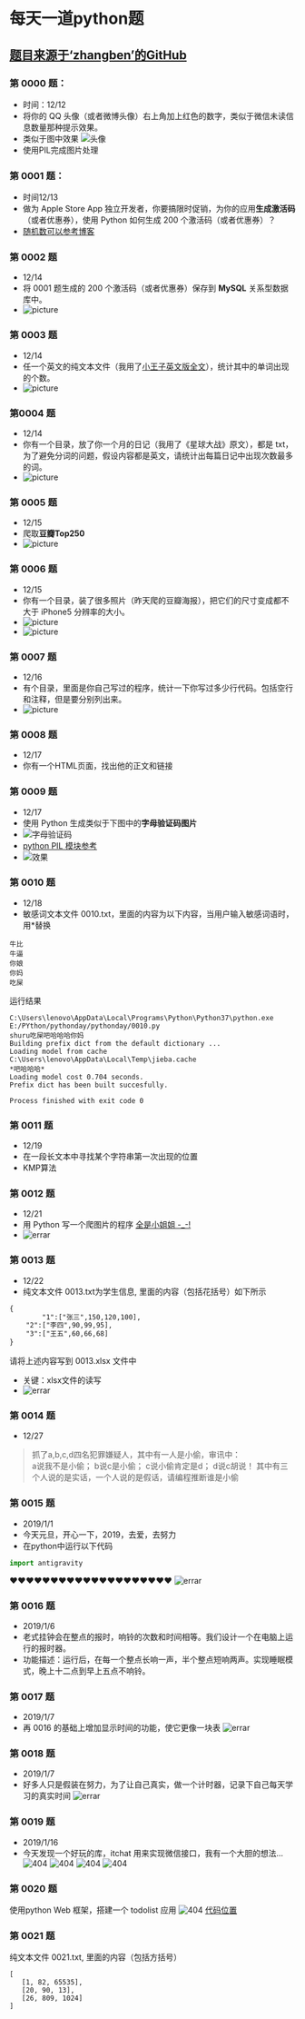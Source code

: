 # 每天一道python题 
## [题目来源于‘zhangben’的GitHub](https://github.com/zhangben6/show-me-the-code)
###  第 0000 题：
* 时间：12/12  
* 将你的 QQ 头像（或者微博头像）右上角加上红色的数字，类似于微信未读信息数量那种提示效果。
* 类似于图中效果
![头像](http://i.imgur.com/sg2dkuY.png?1)
* 使用PIL完成图片处理
### 第 0001 题：
* 时间12/13 
* 做为 Apple Store App 独立开发者，你要搞限时促销，为你的应用**生成激活码**（或者优惠券），使用 Python 如何生成 200 个激活码（或者优惠券）？
* [随机数可以参考博客](https://www.jb51.net/article/130368.htm)
### 第 0002 题
* 12/14
* 将 0001 题生成的 200 个激活码（或者优惠券）保存到 **MySQL** 关系型数据库中。
* ![picture](https://github.com/520MianXiangDuiXiang520/python/blob/master/imc/1.jpg)
### 第 0003 题
* 12/14
* 任一个英文的纯文本文件（我用了[小王子英文版全文](https://pan.baidu.com/s/11mRRl)），统计其中的单词出现的个数。
* ![picture](https://github.com/520MianXiangDuiXiang520/python/blob/master/imc/0003.jpg)
### 第0004 题
* 12/14
* 你有一个目录，放了你一个月的日记（我用了《星球大战》原文），都是 txt，为了避免分词的问题，假设内容都是英文，请统计出每篇日记中出现次数最多的词。
* ![picture](https://github.com/520MianXiangDuiXiang520/python/blob/master/imc/0004.jpg)
### 第 0005 题
* 12/15
* 爬取**豆瓣Top250**
* ![picture](https://github.com/520MianXiangDuiXiang520/python/blob/master/imc/0005.jpg)
### 第 0006 题
* 12/15
* 你有一个目录，装了很多照片（昨天爬的豆瓣海报），把它们的尺寸变成都不大于 iPhone5 分辨率的大小。
* ![picture](https://github.com/520MianXiangDuiXiang520/python/blob/master/imc/0006.jpg)
*  ![picture](https://github.com/520MianXiangDuiXiang520/python/blob/master/imc/0006-1.jpg)
### 第 0007 题
* 12/16
* 有个目录，里面是你自己写过的程序，统计一下你写过多少行代码。包括空行和注释，但是要分别列出来。
*  ![picture](https://github.com/520MianXiangDuiXiang520/python/blob/master/imc/0007.jpg)
### 第 0008 题
* 12/17
* 你有一个HTML页面，找出他的正文和链接
### 第 0009 题
* 12/17
*  使用 Python 生成类似于下图中的**字母验证码图片**
* ![字母验证码](http://i.imgur.com/aVhbegV.jpg)
* [python PIL 模块参考](https://blog.csdn.net/guduruyu/article/details/71213717)
* ![效果](https://github.com/520MianXiangDuiXiang520/python/blob/master/imc/0009.png)
### 第 0010 题
* 12/18
* 敏感词文本文件 0010.txt，里面的内容为以下内容，当用户输入敏感词语时，用*替换
```text
牛比
牛逼
你娘
你妈
吃屎
```
运行结果
```text
C:\Users\lenovo\AppData\Local\Programs\Python\Python37\python.exe E:/PYthon/pythonday/pythonday/0010.py
shuru吃屎吧哈哈哈你妈
Building prefix dict from the default dictionary ...
Loading model from cache C:\Users\lenovo\AppData\Local\Temp\jieba.cache
*吧哈哈哈*
Loading model cost 0.704 seconds.
Prefix dict has been built succesfully.

Process finished with exit code 0
```
### 第 0011 题
* 12/19
* 在一段长文本中寻找某个字符串第一次出现的位置
* KMP算法
### 第 0012 题
* 12/21
* 用 Python 写一个爬图片的程序 [全是小姐姐 -_-!](https://pixabay.com/zh/photos/girl/?image_type=photo)
* ![errar](https://github.com/520MianXiangDuiXiang520/python/blob/master/imc/0012.png)
### 第 0013 题
* 12/22
* 纯文本文件 0013.txt为学生信息, 里面的内容（包括花括号）如下所示
```txt
{
        "1":["张三",150,120,100],
	"2":["李四",90,99,95],
	"3":["王五",60,66,68]
}
```
请将上述内容写到 0013.xlsx 文件中
* 关键：xlsx文件的读写
* ![errar](https://github.com/520MianXiangDuiXiang520/python/blob/master/imc/0013.jpg)
### 第 0014 题
* 12/27
> 抓了a,b,c,d四名犯罪嫌疑人，其中有一人是小偷，审讯中：  
a说我不是小偷；
b说c是小偷；
c说小偷肯定是d；
d说c胡说！
其中有三个人说的是实话，一个人说的是假话，请编程推断谁是小偷
### 第 0015 题
* 2019/1/1
* 今天元旦，开心一下，2019，去爱，去努力
* 在python中运行以下代码
```python
import antigravity
```
:heart::heart::heart::heart::heart::heart::heart::heart::heart::heart::heart::heart::heart::heart::heart::heart::heart::heart::heart::heart:
![errar](https://github.com/520MianXiangDuiXiang520/python/blob/master/imc/0015.jpg)
### 第 0016 题
* 2019/1/6
* 老式挂钟会在整点的报时，响铃的次数和时间相等。我们设计一个在电脑上运行的报时器。
* 功能描述：运行后，在每一个整点长响一声，半个整点短响两声。实现睡眠模式，晚上十二点到早上五点不响铃。
### 第 0017 题
* 2019/1/7
* 再 0016 的基础上增加显示时间的功能，使它更像一块表
![errar](https://github.com/520MianXiangDuiXiang520/python/blob/master/imc/0017.jpg)
### 第 0018 题
* 2019/1/7
* 好多人只是假装在努力，为了让自己真实，做一个计时器，记录下自己每天学习的真实时间
![errar](https://github.com/520MianXiangDuiXiang520/python/blob/master/imc/0018.jpg)
### 第 0019 题
* 2019/1/16
* 今天发现一个好玩的库，itchat 用来实现微信接口，我有一个大胆的想法...
![404](https://github.com/520MianXiangDuiXiang520/python/blob/master/imc/001901.jpg)
![404](https://github.com/520MianXiangDuiXiang520/python/blob/master/imc/001902.jpg)
![404](https://github.com/520MianXiangDuiXiang520/python/blob/master/imc/001903.jpg)
![404](https://github.com/520MianXiangDuiXiang520/python/blob/master/imc/001904.jpg)
### 第 0020 题
使用python Web 框架，搭建一个 todolist 应用
![404](https://github.com/520MianXiangDuiXiang520/python/blob/master/imc/ToDoList.gif)
[代码位置](https://github.com/520MianXiangDuiXiang520/Django/tree/db_todolist)
### 第 0021 题
 纯文本文件 0021.txt, 里面的内容（包括方括号）
 ```text
[
	[1, 82, 65535], 
	[20, 90, 13],
	[26, 809, 1024]
]
```
